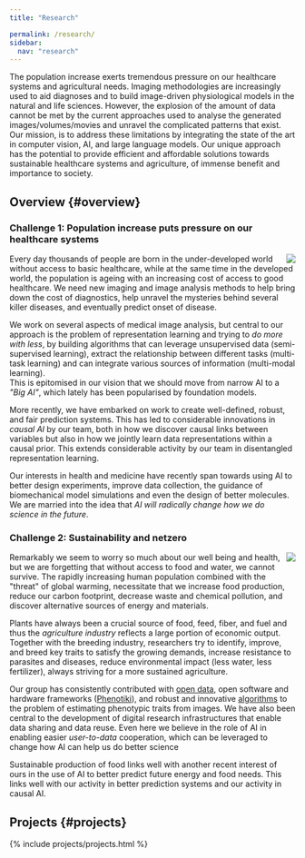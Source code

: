 ```yaml
---
title: "Research"

permalink: /research/
sidebar:
  nav: "research"
---
```

The population increase exerts tremendous pressure on our healthcare systems and
agricultural needs. Imaging methodologies are increasingly used to aid diagnoses
and to build image-driven physiological models in the natural and life sciences.
However, the explosion of the amount of data cannot be met by the current
approaches used to analyse the generated images/volumes/movies and unravel the
complicated patterns that exist. Our mission, is to address these limitations by
integrating the state of the art in computer vision, AI, and large language models. 
Our unique approach has the potential to provide efficient and
affordable solutions towards sustainable healthcare systems and agriculture, of
immense benefit and importance to society.

## Overview {#overview}
### Challenge 1: Population increase puts pressure on our healthcare systems
<img style="float: right;" src="{{ base_path }}/assets/images/cardiacAI.png">

Every day thousands of people are born in the under-developed world without
access to basic healthcare, while at the same time in the developed world, the
population is ageing with an increasing cost of access to good healthcare. We
need new imaging and image analysis methods to help bring down the cost of diagnostics, help unravel the mysteries behind several killer
diseases, and eventually predict onset of disease.

We work on several aspects of medical image analysis, but central to our
approach is the problem of representation learning and trying to *do more with
less*, by building algorithms that can leverage unsupervised data
(semi-supervised learning), extract the relationship between different tasks
(multi-task learning) and can integrate various sources of information (multi-modal learning).  
This is epitomised in our vision that we should move from narrow AI to a *"Big AI"*, which lately has been popularised by foundation models.

More recently, we have embarked on work to create well-defined, robust, and fair prediction systems. 
This has led to considerable innovations in *causal AI* by our team, both in how we discover causal links between variables but also in how we jointly learn data representations within a causal prior. This extends considerable activity by our team in disentangled representation learning.

Our interests in health and medicine have recently span towards using AI to better design experiments, improve data collection, the guidance of biomechanical model simulations and even the design of better molecules. We are married into the idea that *AI will radically change how we do science in the future*. 

### Challenge 2: Sustainability and netzero
<img style="float: right;" src="{{ base_path }}/assets/images/plant_pheno.png">

Remarkably we seem to worry so much about our well being and health, but we are
forgetting that without access to food and water, we cannot survive. The rapidly
increasing human population combined with the "threat" of global warming,
necessitate that we increase food production, reduce our carbon footprint,
decrease waste and chemical pollution, and discover alternative sources of
energy and materials.

Plants have always been a crucial source of food, feed, fiber, and fuel and thus
the *agriculture industry* reflects a large portion of economic output.
Together with the breeding industry, researchers try to identify, improve, and
breed key traits to satisfy the growing demands, increase resistance to
parasites and diseases, reduce environmental impact (less water, less
fertilizer), always striving for a more sustained agriculture.

Our group has consistently contributed with [open
data](https://www.plant-phenotyping.org/datasets-home), open software and
hardware frameworks ([Phenotiki](http://phenotiki.com/)), and robust and
innovative [algorithms](http://tsaftaris.com/publications.html) to the problem
of estimating phenotypic traits from images. We have also been central to the development of digital research infrastructures that enable data sharing and data reuse.  Even here we believe in the role of AI in enabling easier *user-to-data* cooperation, which can be leveraged to change how AI can help us do better science

Sustainable production of food links well with another recent interest of ours in the use of AI to better predict future energy and food needs.  This links well with our activity in better prediction systems and our activity in causal AI.

 

## Projects {#projects}

{% include projects/projects.html %}
